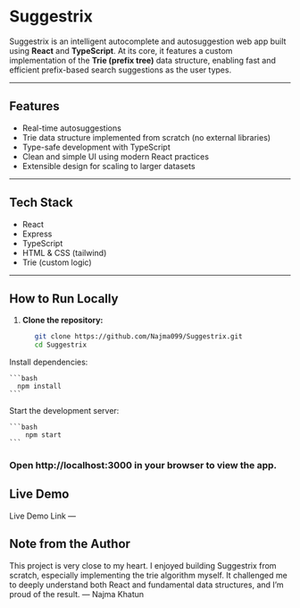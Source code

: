 # Suggestrix

Suggestrix is an intelligent autocomplete and autosuggestion web app built using **React** and **TypeScript**. At its core, it features a custom implementation of the **Trie (prefix tree)** data structure, enabling fast and efficient prefix-based search suggestions as the user types.

---

## Features

- Real-time autosuggestions
- Trie data structure implemented from scratch (no external libraries)
- Type-safe development with TypeScript
- Clean and simple UI using modern React practices
- Extensible design for scaling to larger datasets

---

## Tech Stack

- React
- Express
- TypeScript
- HTML & CSS (tailwind)
- Trie (custom logic)

---

## How to Run Locally

1. **Clone the repository:**

   ```bash
      git clone https://github.com/Najma099/Suggestrix.git
      cd Suggestrix
   ```
Install dependencies:

    ```bash
      npm install
    ```
Start the development server:

    ```bash
        npm start
    ```
### Open http://localhost:3000 in your browser to view the app.


## Live Demo
Live Demo Link — 


## Note from the Author
This project is very close to my heart. I enjoyed building Suggestrix from scratch, especially implementing the trie algorithm myself. It challenged me to deeply understand both React and fundamental data structures, and I’m proud of the result.
— Najma Khatun


